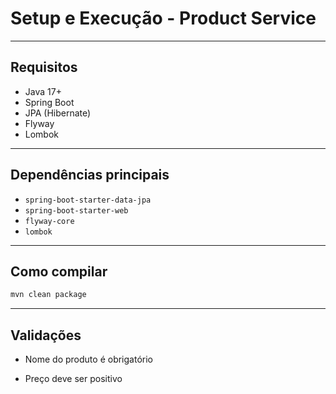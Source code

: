 # Setup e Execução - Product Service

---

## Requisitos

- Java 17+
- Spring Boot
- JPA (Hibernate)
- Flyway
- Lombok

---

## Dependências principais

- `spring-boot-starter-data-jpa`
- `spring-boot-starter-web`
- `flyway-core`
- `lombok`

---

## Como compilar

```bash
mvn clean package
```

---

## Validações

- Nome do produto é obrigatório

- Preço deve ser positivo
